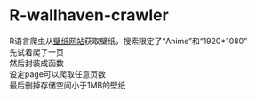 # R-wallhaven-crawler
R语言爬虫从[壁纸网站](https://wallhaven.cc/)获取壁纸，搜索限定了“Anime”和“1920*1080”  
先试着爬了一页     
然后封装成函数   
设定page可以爬取任意页数  
最后删掉存储空间小于1MB的壁纸  
